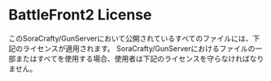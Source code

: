# BattleFront2 License
このSoraCrafty/GunServerにおいて公開されているすべてのファイルには、下記のライセンスが適用されます。
SoraCrafty/GunServerにおけるファイルの一部またはすべてを使用する場合、使用者は下記のライセンスを守らなければなりません。
